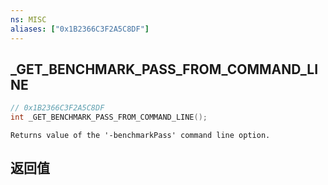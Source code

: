 ```yaml
---
ns: MISC
aliases: ["0x1B2366C3F2A5C8DF"]
---
```

## _GET_BENCHMARK_PASS_FROM_COMMAND_LINE

```c
// 0x1B2366C3F2A5C8DF
int _GET_BENCHMARK_PASS_FROM_COMMAND_LINE();
```

```
Returns value of the '-benchmarkPass' command line option.
```

## 返回值
